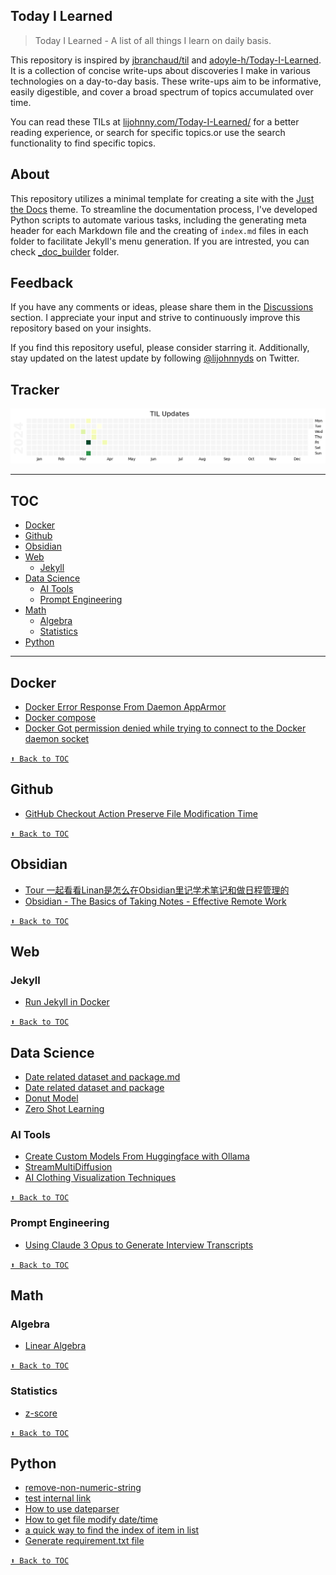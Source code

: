 ## Today I Learned

> Today I Learned - A list of all things I learn on daily basis.

This repository is inspired by [jbranchaud/til](https://github.com/jbranchaud/til) and [adoyle-h/Today-I-Learned](https://github.com/adoyle-h/Today-I-Learned). It is a collection  of concise write-ups about discoveries I make in various technologies on a day-to-day basis. These write-ups aim to be informative, easily digestible, and cover a broad spectrum of topics accumulated over time.

You can read these TILs at [lijohnny.com/Today-I-Learned/](https://lijohnny.com/Today-I-Learned/) for a better reading experience, or search for specific topics.or use the search functionality to find specific topics.

## About  

This repository utilizes a minimal template for creating a site with the [Just the Docs](https://just-the-docs.github.io/just-the-docs/) theme. To streamline the documentation process, I've developed Python scripts to automate various tasks, including the generating meta header for each Markdown file and the creating of `index.md` files in each folder to facilitate Jekyll's menu generation. If you are intrested, you can check [_doc_builder](/_doc_builder/) folder.


## Feedback

If you have any comments or ideas, please share them in the [Discussions](https://github.com/itslijohnny/Today-I-Learned/discussions) section. I appreciate your input and strive to continuously improve this repository based on your insights.

If you find this repository useful, please consider starring it. Additionally, stay updated on the latest update by following [@lijohnnyds](https://twitter.com/lijohnnyds) on Twitter.

## Tracker
![image](assets/til_update.png)

------
## TOC
<!-- toc -->
<!-- <details close> -->
<!-- <summary>Collapse/Expand</summary> -->
- [Docker](#docker)
- [Github](#github)
- [Obsidian](#obsidian)
- [Web](#web)
  - [Jekyll](#jekyll)
- [Data Science](#data-science)
  - [AI Tools](#ai-tools)
  - [Prompt Engineering](#prompt-engineering)
- [Math](#math)
  - [Algebra](#algebra)
  - [Statistics](#statistics)
- [Python](#python)

<!-- </details> -->
<!-- tocstop -->
------
## Docker
- [Docker Error Response From Daemon AppArmor](docker/Docker%20Error%20Response%20From%20Daemon%20AppArmor.md)
- [Docker compose](docker/docker-compose.md)
- [Docker Got permission denied while trying to connect to the Docker daemon socket](docker/Docker%20Got%20permission%20denied%20while%20trying%20to%20connect%20to%20the%20Docker%20daemon%20socket.md)


[`⬆ Back to TOC`](#toc)
## Github
- [GitHub Checkout Action Preserve File Modification Time](github/restore_file_datetime.md)


[`⬆ Back to TOC`](#toc)
## Obsidian
- [Tour 一起看看Linan是怎么在Obsidian里记学术笔记和做日程管理的](obsidian/Tour%20一起看看Linan是怎么在Obsidian里记学术笔记和做日程管理的.md)
- [Obsidian - The Basics of Taking Notes - Effective Remote Work](obsidian/Obsidian%20-%20The%20Basics%20of%20Taking%20Notes%20-%20Effective%20Remote%20Work.md)


[`⬆ Back to TOC`](#toc)
## Web
### Jekyll
- [Run Jekyll in Docker](web/Jekyll/run-jekyll-in-docker.md)


[`⬆ Back to TOC`](#toc)
## Data Science
- [Date related dataset and package.md  ](ds/date-related-dataset-and-package.md)
- [Date related dataset and package](ds/Date%20related%20dataset%20and%20package.md)
- [Donut Model](ds/dount_model.md)
- [Zero Shot Learning](ds/zero-shot-model.md)
### AI Tools
- [Create Custom Models From Huggingface with Ollama](ds/ai-tools/Create%20Custom%20Models%20From%20Huggingface%20with%20Ollama.md)
- [StreamMultiDiffusion](ds/ai-tools/StreamMultiDiffusion.md)
- [AI Clothing Visualization Techniques](ds/ai-tools/AI%20Clothing%20Visualization%20Techniques.md)


[`⬆ Back to TOC`](#toc)
### Prompt Engineering
- [Using Claude 3 Opus to Generate Interview Transcripts](ds/prompt-engineering/Using%20Claude%203%20Opus%20to%20Generate%20Interview%20Transcripts.md)


[`⬆ Back to TOC`](#toc)
## Math
### Algebra
- [Linear Algebra](math/algebra/linear-algebra.md)


[`⬆ Back to TOC`](#toc)
### Statistics
- [z-score](math/statistics/z-score.md)


[`⬆ Back to TOC`](#toc)
## Python
- [remove-non-numeric-string](python/remove-non-numeric-string.md)
- [test internal link](python/test%20internal%20link.md)
- [How to use dateparser](python/How%20to%20use%20dateparser.md)
- [How to get file modify date/time](python/how-to-get-file-modify-datetime.md)
- [a quick way to find the index of item in list](python/find-index.md)
- [Generate requirement.txt file](python/generate-requirement.md)


[`⬆ Back to TOC`](#toc)
